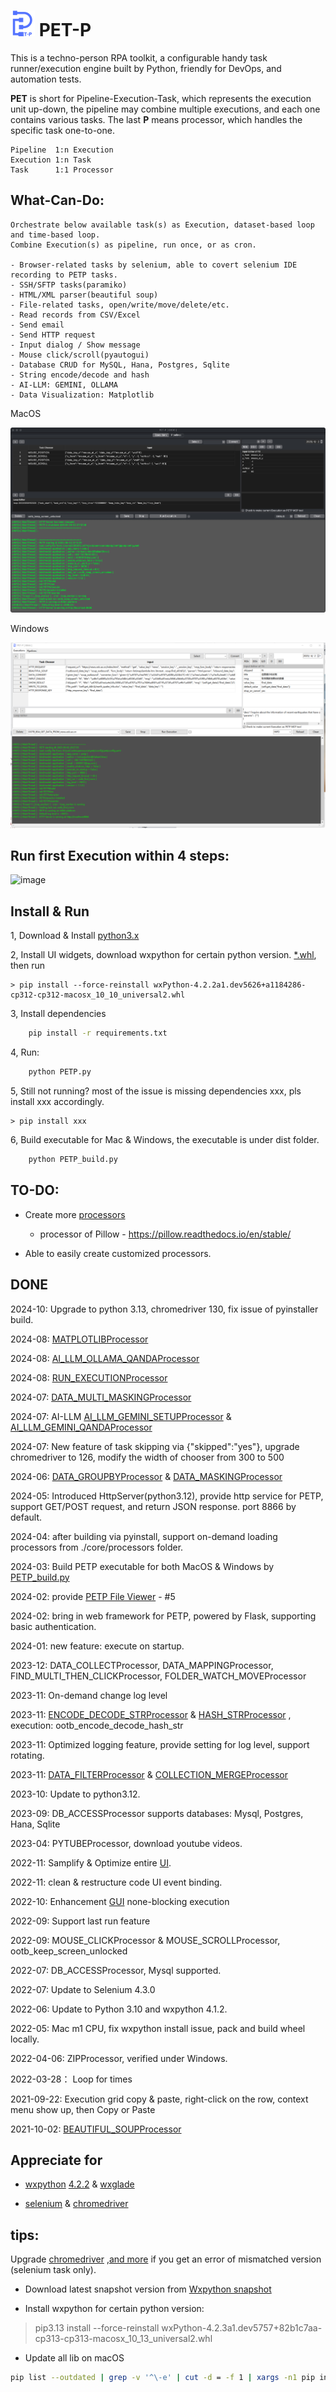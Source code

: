 # ![image](./image/petp_small.png) PET-P

This is a techno-person RPA toolkit, a configurable handy task runner/execution engine built by Python, friendly for
DevOps, and automation tests.

**PET** is short for Pipeline-Execution-Task, which represents the execution unit up-down, the pipeline may combine
multiple
executions,
and each one contains various tasks. The last **P** means processor, which handles the specific task one-to-one.

    Pipeline  1:n Execution
    Execution 1:n Task
    Task      1:1 Processor

## What-Can-Do:

    Orchestrate below available task(s) as Execution, dataset-based loop and time-based loop. 
    Combine Execution(s) as pipeline, run once, or as cron.

    - Browser-related tasks by selenium, able to covert selenium IDE recording to PETP tasks.
    - SSH/SFTP tasks(paramiko)
    - HTML/XML parser(beautiful soup)
    - File-related tasks, open/write/move/delete/etc.
    - Read records from CSV/Excel
    - Send email
    - Send HTTP request
    - Input dialog / Show message
    - Mouse click/scroll(pyautogui)
    - Database CRUD for MySQL, Hana, Postgres, Sqlite
    - String encode/decode and hash
    - AI-LLM: GEMINI, OLLAMA
    - Data Visualization: Matplotlib

MacOS

![image](https://raw.githubusercontent.com/lorisunjunbin/petp/master/image/PETP_overview.png)

Windows

![image](https://raw.githubusercontent.com/lorisunjunbin/petp/master/image/PETP_overview_windows.png)

## Run first Execution within 4 steps:

![image](https://raw.githubusercontent.com/lorisunjunbin/petp/master/image/user_manual.png)

## Install & Run

1, Download & Install [python3.x](https://www.python.org/downloads/)

2, Install UI widgets, download wxpython for certain python
version. [*.whl](https://wxpython.org/Phoenix/snapshot-builds/), then run

    > pip install --force-reinstall wxPython-4.2.2a1.dev5626+a1184286-cp312-cp312-macosx_10_10_universal2.whl

3, Install dependencies

```bash
    pip install -r requirements.txt
```

4, Run:

```bash
    python PETP.py
```

5, Still not running? most of the issue is missing dependencies xxx, pls install xxx accordingly.

    > pip install xxx

6, Build executable for Mac & Windows, the executable is under dist folder.

```bash
    python PETP_build.py
```

## TO-DO:

- Create more [processors](./core/processors)
    - processor of Pillow - https://pillow.readthedocs.io/en/stable/

- Able to easily create customized processors.

## DONE

2024-10: Upgrade to python 3.13, chromedriver 130, fix issue of pyinstaller build. 

2024-08: [MATPLOTLIBProcessor](./core/processors/MATPLOTLIBProcessor.py)

2024-08: [AI_LLM_OLLAMA_QANDAProcessor](./core/processors/AI_LLM_OLLAMA_QANDAProcessor.py)

2024-08: [RUN_EXECUTIONProcessor](./core/processors/RUN_EXECUTIONProcessor.py)

2024-07: [DATA_MULTI_MASKINGProcessor](./core/processors/DATA_MULTI_MASKINGProcessor.py)

2024-07:
AI-LLM [AI_LLM_GEMINI_SETUPProcessor](./core/processors/AI_LLM_GEMINI_SETUPProcessor.py) & [AI_LLM_GEMINI_QANDAProcessor](./core/processors/AI_LLM_GEMINI_QANDAProcessor.py)

2024-07: New feature of task skipping via {"skipped":"yes"}, upgrade chromedriver to 126, modify the width of chooser
from 300 to 500

2024-06: [DATA_GROUPBYProcessor](./core/processors/DATA_GROUPBYProcessor.py)
& [DATA_MASKINGProcessor](./core/processors/DATA_MASKINGProcessor.py)

2024-05: Introduced HttpServer(python3.12), provide http service for PETP, support GET/POST request, and return JSON
response. port 8866 by default.

2024-04: after building via pyinstall, support on-demand loading processors from ./core/processors folder.

2024-03: Build PETP executable for both MacOS & Windows by [PETP_build.py](./PETP_build.py)

2024-02: provide [PETP File Viewer](./webapp/README.md) - #5

2024-02: bring in web framework for PETP, powered by Flask, supporting basic authentication.

2024-01: new feature: execute on startup.

2023-12: DATA_COLLECTProcessor, DATA_MAPPINGProcessor, FIND_MULTI_THEN_CLICKProcessor, FOLDER_WATCH_MOVEProcessor

2023-11: On-demand change log level

2023-11: [ENCODE_DECODE_STRProcessor](./core/processors/ENCODE_DECODE_STRProcessor.py) & [HASH_STRProcessor](./core/processors/HASH_STRProcessor.py)  ,
execution: ootb_encode_decode_hash_str

2023-11: Optimized logging feature, provide setting for log level, support rotating.

2023-11: [DATA_FILTERProcessor](./core/processors/DATA_FILTERProcessor.py) & [COLLECTION_MERGEProcessor](./core/processors/COLLECTION_MERGEProcessor.py)

2023-10: Update to python3.12.

2023-09: DB_ACCESSProcessor supports databases: Mysql, Postgres, Hana, Sqlite

2023-04: PYTUBEProcessor, download youtube videos.

2022-11: Samplify & Optimize entire [UI](./mvp/view).

2022-11: clean & restructure code UI event binding.

2022-10: Enhancement [GUI](./mvp) none-blocking execution

2022-09: Support last run feature

2022-09: MOUSE_CLICKProcessor & MOUSE_SCROLLProcessor, ootb_keep_screen_unlocked

2022-07: DB_ACCESSProcessor, Mysql supported.

2022-07: Update to Selenium 4.3.0

2022-06: Update to Python 3.10 and wxpython 4.1.2.

2022-05: Mac m1 CPU, fix wxpython install issue, pack and build wheel locally.

2022-04-06: ZIPProcessor, verified under Windows.

2022-03-28： Loop for times

2021-09-22: Execution grid copy & paste, right-click on the row, context menu show up, then Copy or Paste

2021-10-02: [BEAUTIFUL_SOUPProcessor](./core/processors/BEAUTIFUL_SOUPProcessor.py)

## Appreciate for

- [wxpython](https://www.wxpython.org/) [4.2.2](https://discuss.wxpython.org/t/wxpython-4-2-2-released/37124) & [wxglade](https://wxglade.sourceforge.net/)

- [selenium](https://selenium-python.readthedocs.io/) & [chromedriver](https://chromedriver.chromium.org/downloads)

## tips:


Upgrade [chromedriver](https://googlechromelabs.github.io/chrome-for-testing/) ,[and more](https://googlechromelabs.github.io/chrome-for-testing/known-good-versions-with-downloads.json)
if you get an error of mismatched version (selenium task only).

- Download latest snapshot version  from [Wxpython snapshot](https://wxpython.org/Phoenix/snapshot-builds/)

- Install wxpython for certain python version:

> pip3.13 install --force-reinstall wxPython-4.2.3a1.dev5757+82b1c7aa-cp313-cp313-macosx_10_13_universal2.whl

- Update all lib on macOS

``` bash 
pip list --outdated | grep -v '^\-e' | cut -d = -f 1 | xargs -n1 pip install -U
```  

